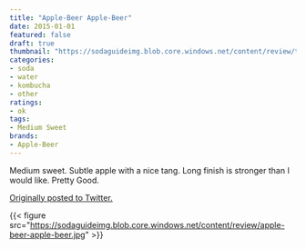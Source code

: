 ```yaml
---
title: "Apple-Beer Apple-Beer"
date: 2015-01-01
featured: false
draft: true
thumbnail: "https://sodaguideimg.blob.core.windows.net/content/review/thumbs/apple-beer-apple-beer.jpg"
categories:
- soda
- water
- kombucha
- other
ratings:
- ok
tags:
- Medium Sweet
brands:
- Apple-Beer
---
```


Medium sweet. Subtle apple with a nice tang. Long finish is stronger than I would like. Pretty Good.

[Originally posted to Twitter.](https://twitter.com/Cavorter/status/550552630510891008)

{{< figure src="https://sodaguideimg.blob.core.windows.net/content/review/apple-beer-apple-beer.jpg" >}}

